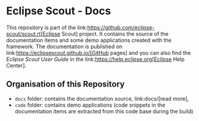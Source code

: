 # Eclipse Scout - Docs

This repository is part of the link:https://github.com/eclipse-scout/scout.rt[Eclipse Scout] project.
It contains the source of the documentation items and some demo applications created with the framework.
The documentation is published on link:https://eclipsescout.github.io/[GitHub pages] and you can also find the _Eclipse Scout User Guide_ in the link:https://help.eclipse.org[Eclipse Help Center].


## Organisation of this Repository

* `docs` folder: contains the documentation source, link:docs/[read more],
* `code` folder: contains demo applications (code snippets in the documentation items are extracted from this code base during the build)
